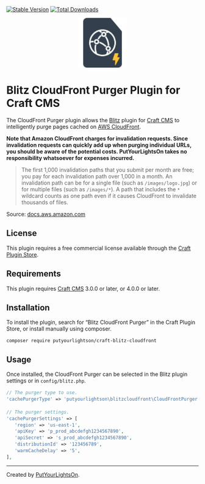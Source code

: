 [![Stable Version](https://img.shields.io/packagist/v/putyourlightson/craft-blitz-cloudfront?label=stable)]((https://packagist.org/packages/putyourlightson/craft-blitz-cloudfront))
[![Total Downloads](https://img.shields.io/packagist/dt/putyourlightson/craft-blitz-cloudfront)](https://packagist.org/packages/putyourlightson/craft-blitz-cloudfront)

<p align="center"><img width="130" src="https://raw.githubusercontent.com/putyourlightson/craft-blitz-cloudfront/v4/src/icon.svg"></p>

# Blitz CloudFront Purger Plugin for Craft CMS

The CloudFront Purger plugin allows the [Blitz](https://putyourlightson.com/plugins/blitz) plugin for [Craft CMS](https://craftcms.com/) to intelligently purge pages cached on [AWS CloudFront](https://aws.amazon.com/cloudfront/).

**Note that Amazon CloudFront charges for invalidation requests. Since invalidation requests can quickly add up when purging individual URLs, you should be aware of the potential costs. PutYourLightsOn takes no responsibility whatsoever for expenses incurred.**

> The first 1,000 invalidation paths that you submit per month are free; you pay for each invalidation path over 1,000 in a month. An invalidation path can be for a single file (such as `/images/logo.jpg`) or for multiple files (such as `/images/*`). A path that includes the `*` wildcard counts as one path even if it causes CloudFront to invalidate thousands of files.

Source: [docs.aws.amazon.com](https://docs.aws.amazon.com/AmazonCloudFront/latest/DeveloperGuide/Invalidation.html#PayingForInvalidation)

## License

This plugin requires a free commercial license available through the [Craft Plugin Store](https://plugins.craftcms.com/blitz-cloudfront).

## Requirements

This plugin requires [Craft CMS](https://craftcms.com/) 3.0.0 or later, or 4.0.0 or later.

## Installation

To install the plugin, search for “Blitz CloudFront Purger” in the Craft Plugin Store, or install manually using composer.

```shell
composer require putyourlightson/craft-blitz-cloudfront
```

## Usage

Once installed, the CloudFront Purger can be selected in the Blitz plugin settings or in `config/blitz.php`.

```php
// The purger type to use.
'cachePurgerType' => 'putyourlightson\blitzcloudfront\CloudFrontPurger',

// The purger settings.
'cachePurgerSettings' => [
   'region' => 'us-east-1',
   'apiKey' => 'p_prod_abcdefgh1234567890',
   'apiSecret' => 's_prod_abcdefgh1234567890',
   'distributionId' => '123456789',
   'warmCacheDelay' => '5',
],
```

---

Created by [PutYourLightsOn](https://putyourlightson.com/).
